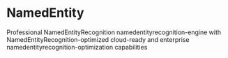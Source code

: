 # NamedEntity
Professional NamedEntityRecognition namedentityrecognition-engine with NamedEntityRecognition-optimized cloud-ready and enterprise namedentityrecognition-optimization capabilities

